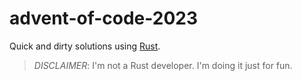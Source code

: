 # advent-of-code-2023

Quick and dirty solutions using [Rust](https://www.rust-lang.org/).

> *DISCLAIMER*: I'm not a Rust developer. I'm doing it just for fun.
